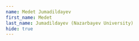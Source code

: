 ```yaml
--- 
name: Medet Jumadildayev  
first_name: Medet 
last_name: Jumadildayev (Nazarbayev University) 
hide: true 
--- 
```

 
 